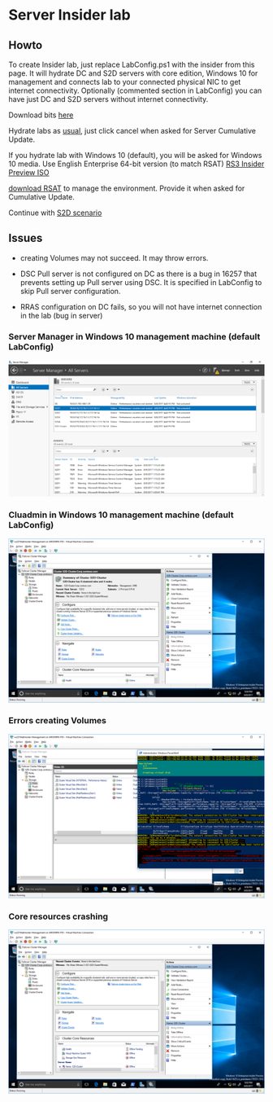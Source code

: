# Server Insider lab

## Howto
To create Insider lab, just replace LabConfig.ps1 with the insider from this page. It will hydrate DC and S2D servers with core edition, Windows 10 for management and connects lab to your connected physical NIC to get internet connectivity. Optionally (commented section in LabConfig) you can have just DC and S2D servers without internet connectivity.

Download bits [here](https://www.microsoft.com/en-us/software-download/windowsinsiderpreviewserver)

Hydrate labs as [usual](https://github.com/Microsoft/ws2016lab#howto), just click cancel when asked for Server Cumulative Update. 

If you hydrate lab with Windows 10 (default), you will be asked for Windows 10 media. Use English Enterprise 64-bit version (to match RSAT) [RS3 Insider Preview ISO](https://www.microsoft.com/en-us/software-download/windowsinsiderpreviewadvanced)

[download RSAT](https://www.microsoft.com/en-us/software-download/windowsinsiderpreviewserver) to manage the environment. Provide it when asked for Cumulative Update.

Continue with [S2D scenario](https://github.com/Microsoft/ws2016lab/tree/master/Scenarios/S2D%20Hyperconverged)

## Issues

* creating Volumes may not succeed. It may throw errors.

* DSC Pull server is not configured on DC as there is a bug in 16257 that prevents setting up Pull server using DSC. It is specified in LabConfig to skip Pull server configuration.

* RRAS configuration on DC fails, so you will not have internet connection in the lab (bug in server)



### Server Manager in Windows 10 management machine (default LabConfig)
![](/Insider/Screenshots/ServerManager.png)

### Cluadmin in Windows 10 management machine (default LabConfig)
![](/Insider/Screenshots/cluadmin.png)

### Errors creating Volumes
![](/Insider/Screenshots/Volumes.png)

### Core resources crashing
![](/Insider/Screenshots/coreresourcescrashing.png)
